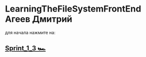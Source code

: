 # LearningTheFileSystemFrontEnd Агеев Дмитрий

для начала  нажмите на:

## [Sprint_1_3 🏎](https://ageevdmitryminsk.github.io/LearningTheFileSystemFrontEnd/)
